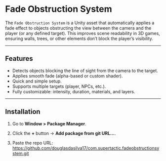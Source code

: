 # Fade Obstruction System

The `Fade Obstruction System` is a Unity asset that automatically applies a fade effect to objects obstructing the view between the camera and the player (or any defined target). This improves scene readability in 3D games, ensuring walls, trees, or other elements don’t block the player’s visibility.

---

## Features

- Detects objects blocking the line of sight from the camera to the target.
- Applies smooth fade (alpha-based or custom shader).
- Quick and simple setup.
- Supports multiple targets (player, NPCs, etc.).
- Fully customizable: intensity, duration, materials, and layers.

---

## Installation

1.  Go to **Window > Package Manager**.

2.  Click the **+** button → **Add package from git URL...**.

3.  Paste the repo URL: https://github.com/douglasdasilva17/com.supertactic.fadeobstructionsystem.git
